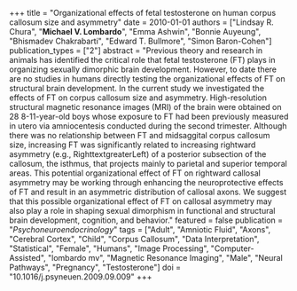 +++
title = "Organizational effects of fetal testosterone on human corpus callosum size and asymmetry"
date = 2010-01-01
authors = ["Lindsay R. Chura", "**Michael V. Lombardo**", "Emma Ashwin", "Bonnie Auyeung", "Bhismadev Chakrabarti", "Edward T. Bullmore", "Simon Baron-Cohen"]
publication_types = ["2"]
abstract = "Previous theory and research in animals has identified the critical role that fetal testosterone (FT) plays in organizing sexually dimorphic brain development. However, to date there are no studies in humans directly testing the organizational effects of FT on structural brain development. In the current study we investigated the effects of FT on corpus callosum size and asymmetry. High-resolution structural magnetic resonance images (MRI) of the brain were obtained on 28 8-11-year-old boys whose exposure to FT had been previously measured in utero via amniocentesis conducted during the second trimester. Although there was no relationship between FT and midsaggital corpus callosum size, increasing FT was significantly related to increasing rightward asymmetry (e.g., RighttextgreaterLeft) of a posterior subsection of the callosum, the isthmus, that projects mainly to parietal and superior temporal areas. This potential organizational effect of FT on rightward callosal asymmetry may be working through enhancing the neuroprotective effects of FT and result in an asymmetric distribution of callosal axons. We suggest that this possible organizational effect of FT on callosal asymmetry may also play a role in shaping sexual dimorphism in functional and structural brain development, cognition, and behavior."
featured = false
publication = "*Psychoneuroendocrinology*"
tags = ["Adult", "Amniotic Fluid", "Axons", "Cerebral Cortex", "Child", "Corpus Callosum", "Data Interpretation", "Statistical", "Female", "Humans", "Image Processing", "Computer-Assisted", "lombardo mv", "Magnetic Resonance Imaging", "Male", "Neural Pathways", "Pregnancy", "Testosterone"]
doi = "10.1016/j.psyneuen.2009.09.009"
+++

